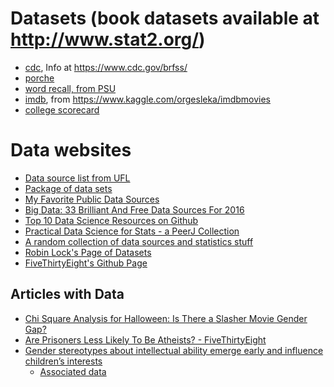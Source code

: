 # Datasets (book datasets available at <http://www.stat2.org/>)
* [cdc](./cdc.csv), Info at <https://www.cdc.gov/brfss/>
* [porche](./PorschePrice.csv)
* [word recall, from PSU](./wordrecall.txt)
* [imdb](./movies.csv), from <https://www.kaggle.com/orgesleka/imdbmovies>
* [college scorecard](https://collegescorecard.ed.gov/data/)

# Data websites
* [Data source list from UFL](http://www.stat.ufl.edu/~winner/datasets.html)
* [Package of data sets](https://simplystatistics.org/2018/01/22/the-dslabs-package-provides-datasets-for-teaching-data-science/)
* [My Favorite Public Data Sources](http://www.jenunderwood.com/2016/01/14/my-favorite-public-data-sources/)
* [Big Data: 33 Brilliant And Free Data Sources For 2016](https://www.forbes.com/sites/bernardmarr/2016/02/12/big-data-35-brilliant-and-free-data-sources-for-2016/#730f5493b54d)
* [Top 10 Data Science Resources on Github](https://www.kdnuggets.com/2016/03/top-10-data-science-github.html)
* [Practical Data Science for Stats - a PeerJ Collection](https://peerj.com/collections/50-practicaldatascistats/)
* [A random collection of data sources and statistics stuff](http://statweb.calpoly.edu/bchance/stat_stuff.html)
* [Robin Lock's Page of Datasets](http://it.stlawu.edu/~rlock/datasurf.html)
* [FiveThirtyEight's Github Page](https://github.com/fivethirtyeight)

## Articles with Data
* [Chi Square Analysis for Halloween: Is There a Slasher Movie Gender Gap?](http://blog.minitab.com/blog/understanding-statistics/chi-square-analysis-of-halloween-and-friday-the-13th-is-there-a-slasher-movie-gender-gap)
* [Are Prisoners Less Likely To Be Atheists? - FiveThirtyEight](https://fivethirtyeight.com/features/are-prisoners-less-likely-to-be-atheists/?ex_cid=538fb)
* [Gender stereotypes about intellectual ability emerge early and influence children’s interests](http://science.sciencemag.org/content/355/6323/389)
  - [Associated data](https://osf.io/yund6/?view_only=9a8505d4e87b456a89f255b43e21234e)
